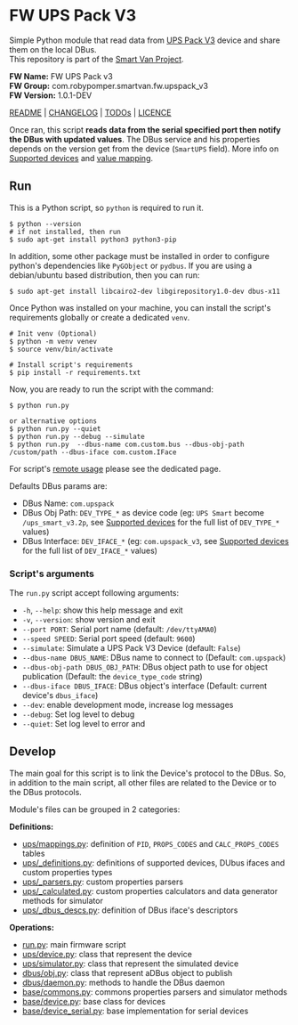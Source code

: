 # FW UPS Pack V3

Simple Python module that read data
from [UPS Pack V3](https://github.com/rcdrones/UPSPACK_V3/blob/master/README_en.md)
device and share them on the local DBus.<br />
This repository is part of
the [Smart Van Project](https://smartvan.johnosproject.org/).

**FW Name:** FW UPS Pack v3<br />
**FW Group:** com.robypomper.smartvan.fw.upspack_v3<br />
**FW Version:** 1.0.1-DEV

[README](README.md) | [CHANGELOG](CHANGELOG.md) | [TODOs](TODOs.md) | [LICENCE](LICENCE.md)

Once ran, this script **reads data from the serial specified port then notify
the DBus with updated values**. The DBus service and his properties depends on
the version get from the device (`SmartUPS` field). More info
on [Supported devices](/docs/supported_devices.md)
and [value mapping](/docs/values_mapping.md).

## Run

This is a Python script, so `python` is required to run it.

```shell
$ python --version
# if not installed, then run
$ sudo apt-get install python3 python3-pip
```

In addition, some other package must be installed in order to configure
python's dependencies like `PyGObject` or `pydbus`. If you are using a
debian/ubuntu based distribution, then you can run:

```shell
$ sudo apt-get install libcairo2-dev libgirepository1.0-dev dbus-x11
```

Once Python was installed on your machine, you can install the script's
requirements globally or create a dedicated `venv`.

```shell
# Init venv (Optional)
$ python -m venv venev
$ source venv/bin/activate

# Install script's requirements
$ pip install -r requirements.txt
```

Now, you are ready to run the script with the command:

```shell
$ python run.py

or alternative options
$ python run.py --quiet
$ python run.py --debug --simulate
$ python run.py  --dbus-name com.custom.bus --dbus-obj-path /custom/path --dbus-iface com.custom.IFace
```

For script's [remote usage](docs/remote_usage.md) please see the dedicated page.

Defaults DBus params are:

* DBus Name: `com.upspack`
* DBus Obj Path: `DEV_TYPE_*` as device code (eg: `UPS Smart` become
  `/ups_smart_v3.2p`, see [Supported devices](/docs/supported_devices.md) for
  the full list of `DEV_TYPE_*` values)
* DBus Interface: `DEV_IFACE_*` (eg: `com.upspack_v3`,
  see [Supported devices](/docs/supported_devices.md) for the full list of
  `DEV_IFACE_*` values)

### Script's arguments

The `run.py` script accept following arguments:

* `-h`, `--help`: show this help message and exit
* `-v`, `--version`: show version and exit
* `--port PORT`: Serial port name (default: `/dev/ttyAMA0`)
* `--speed SPEED`: Serial port speed (default: `9600`)
* `--simulate`: Simulate a UPS Pack V3 Device  (default: `False`)
* `--dbus-name DBUS_NAME`: DBus name to connect to (Default: `com.upspack`)
* `--dbus-obj-path DBUS_OBJ_PATH`: DBus object path to use for object
  publication (Default: the `device_type_code` string)
* `--dbus-iface DBUS_IFACE`: DBus object's interface (Default: current device's
  `dbus_iface`)
* `--dev`: enable development mode, increase log messages
* `--debug`: Set log level to debug
* `--quiet`: Set log level to error and

## Develop

The main goal for this script is to link the Device's protocol to the DBus.
So, in addition to the main script, all other files are related to the Device
or to the DBus protocols.

Module's files can be grouped in 2 categories:

**Definitions:**

* [ups/mappings.py](/fw_upspack_v3/ups/mappings.py):
  definition of `PID`, `PROPS_CODES` and `CALC_PROPS_CODES` tables
* [ups/_definitions.py](/fw_upspack_v3/ups/_definitions.py):
  definitions of supported devices, DUbus ifaces and custom properties types
* [ups/_parsers.py](/fw_upspack_v3/ups/_parsers.py):
  custom properties parsers
* [ups/_calculated.py](/fw_upspack_v3/ups/_calculated.py):
  custom properties calculators and data generator methods for simulator
* [ups/_dbus_descs.py](/fw_upspack_v3/ups/_dbus_descs.py):
  definition of DBus iface's descriptors

**Operations:**

* [run.py](run.py):
  main firmware script
* [ups/device.py](/fw_upspack_v3/ups/device.py):
  class that represent the device
* [ups/simulator.py](/fw_upspack_v3/ups/simulator.py):
  class that represent the simulated device
* [dbus/obj.py](/fw_upspack_v3/dbus/obj.py):
  class that represent aDBus object to publish
* [dbus/daemon.py](/fw_upspack_v3/dbus/daemon.py):
  methods to handle the DBus daemon
* [base/commons.py](/fw_upspack_v3/base/commons.py):
  commons properties parsers and simulator methods
* [base/device.py](/fw_upspack_v3/base/device.py):
  base class for devices
* [base/device_serial.py](/fw_upspack_v3/base/device_serial.py):
  base implementation for serial devices
